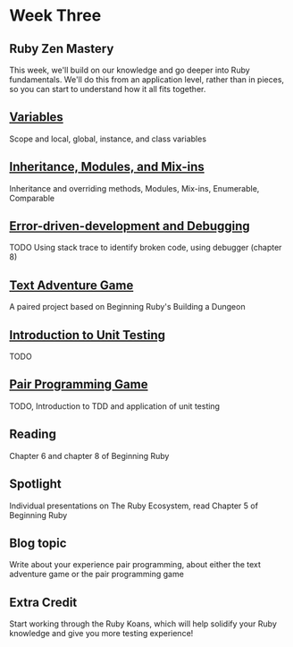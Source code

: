 # Week Three

## Ruby Zen Mastery

This week, we'll build on our knowledge and go deeper into Ruby fundamentals. We'll do this from an application level, rather than in pieces, so you can start to understand how it all fits together.

## [Variables](/lessons/03_variables.md)
Scope and local, global, instance, and class variables

## [Inheritance, Modules, and Mix-ins](/lessons/03_inheritance.md)
Inheritance and overriding methods, Modules, Mix-ins, Enumerable, Comparable

## [Error-driven-development and Debugging](/lessons/03_errors.md)
TODO Using stack trace to identify broken code, using debugger (chapter 8)

## [Text Adventure Game](/lessons/03_text_adventure.md)
A paired project based on Beginning Ruby's Building a Dungeon

## [Introduction to Unit Testing](/lessons/03_unit_tests.md)
TODO

## [Pair Programming Game](/lessons/03_pair_programming_game.md)
TODO, Introduction to TDD and application of unit testing

## Reading
Chapter 6 and chapter 8 of Beginning Ruby

## Spotlight
Individual presentations on The Ruby Ecosystem, read Chapter 5 of Beginning Ruby

## Blog topic 
Write about your experience pair programming, about either the text adventure game or the pair programming game

## Extra Credit
Start working through the Ruby Koans, which will help solidify your Ruby knowledge and give you more testing experience!